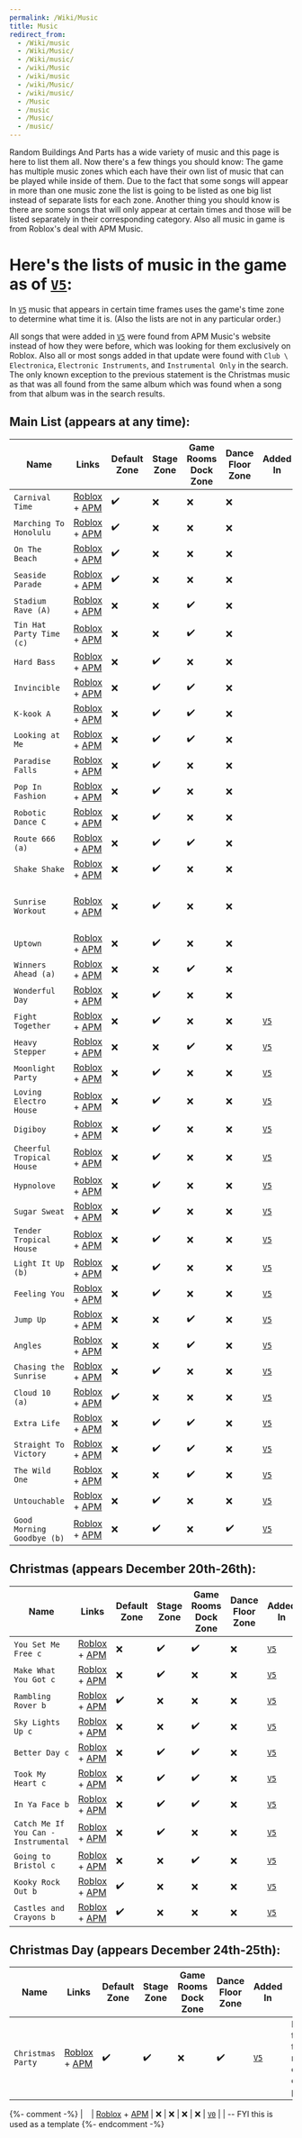 ```yaml
---
permalink: /Wiki/Music
title: Music
redirect_from:
  - /Wiki/music
  - /Wiki/Music/
  - /Wiki/music/
  - /wiki/Music
  - /wiki/music
  - /wiki/Music/
  - /wiki/music/
  - /Music
  - /music
  - /Music/
  - /music/
---
```


Random Buildings And Parts has a wide variety of music and this page is here to list them all. Now there's a few things you should know: The game has multiple music zones which each have their own list of music that can be played while inside of them. Due to the fact that some songs will appear in more than one music zone the list is going to be listed as one big list instead of separate lists for each zone. Another thing you should know is there are some songs that will only appear at certain times and those will be listed separately in their corresponding category. Also all music in game is from Roblox's deal with APM Music.

# Here's the lists of music in the game as of [`V5`](/RBAP-Wiki/Posts/Update-Log/5-0-0):

In [`V5`](/RBAP-Wiki/Posts/Update-Log/5-0-0) music that appears in certain time frames uses the game's time zone to determine what time it is. (Also the lists are not in any particular order.)

All songs that were added in [`V5`](/RBAP-Wiki/Posts/Update-Log/5-0-0) were found from APM Music's website instead of how they were before, which was looking for them exclusively on Roblox. Also all or most songs added in that update were found with `Club \ Electronica`, `Electronic Instruments`, and `Instrumental Only` in the search. The only known exception to the previous statement is the Christmas music as that was all found from the same album which was found when a song from that album was in the search results.

## Main List (appears at any time):

| Name | Links | Default Zone | Stage Zone | Game Rooms Dock Zone | Dance Floor Zone | Added In | Other Notes |
|-|-|-|-|-|-|-|-|
| `Carnival Time`						| [Roblox](https://www.roblox.com/library/1848366912) + [APM](https://www.apmmusic.com/albums/TIM_TIMLP_1034/TIM_TIMLP_1034_00501)			| ✔️ | ❌ | ❌ | ❌ | 											|  |
| `Marching To Honolulu`				| [Roblox](https://www.roblox.com/library/1845891274) + [APM](https://www.apmmusic.com/albums/SON_SAS_0050/SON_SAS_0050_02201)				| ✔️ | ❌ | ❌ | ❌ | 											|  |
| `On The Beach`						| [Roblox](https://www.roblox.com/library/1845891180) + [APM](https://www.apmmusic.com/albums/SON_SAS_0050/SON_SAS_0050_01801)				| ✔️ | ❌ | ❌ | ❌ | 											|  |
| `Seaside Parade`						| [Roblox](https://www.roblox.com/library/1848368912) + [APM](https://www.apmmusic.com/albums/TIM_TIMLP_1034/TIM_TIMLP_1034_00401)			| ✔️ | ❌ | ❌ | ❌ | 											|  |
| `Stadium Rave (A)`					| [Roblox](https://www.roblox.com/library/1846368080) + [APM](https://www.apmmusic.com/albums/SON_SCD_0309/SON_SCD_0309_01401)				| ❌ | ❌ | ✔️ | ❌ | 											|  |
| `Tin Hat Party Time (c)`				| [Roblox](https://www.roblox.com/library/1838076985) + [APM](https://www.apmmusic.com/albums/JMP_JMP_0053/JMP_JMP_0053_02001)				| ❌ | ❌ | ✔️ | ❌ | 											|  |
| `Hard Bass`							| [Roblox](https://www.roblox.com/library/1839247090) + [APM](https://www.apmmusic.com/albums/KOS_KOS_0194/KOS_KOS_0194_02301)				| ❌ | ✔️ | ❌ | ❌ | 											|  |
| `Invincible`							| [Roblox](https://www.roblox.com/library/1845426851) + [APM](https://www.apmmusic.com/albums/SOHO_SOHO_0191/SOHO_SOHO_0191_01801)			| ❌ | ✔️ | ✔️ | ❌ | 											|  |
| `K-kook A`							| [Roblox](https://www.roblox.com/library/1847515957) + [APM](https://www.apmmusic.com/albums/SON_SCDV_0335/SON_SCDV_0335_02301)			| ❌ | ✔️ | ✔️ | ❌ | 											|  |
| `Looking at Me`						| [Roblox](https://www.roblox.com/library/1837350830) + [APM](https://www.apmmusic.com/albums/CEZ_GMT_8042/CEZ_GMT_8042_00801)				| ❌ | ✔️ | ✔️ | ❌ | 											|  |
| `Paradise Falls`						| [Roblox](https://www.roblox.com/library/1837879082) + [APM](https://www.apmmusic.com/albums/HARD_HARD_0032/HARD_HARD_0032_05501)			| ❌ | ✔️ | ❌ | ❌ | 											|  |
| `Pop In Fashion`						| [Roblox](https://www.roblox.com/library/1848347365) + [APM](https://www.apmmusic.com/albums/TIM_TIM_0028/TIM_TIM_0028_01801)				| ❌ | ✔️ | ❌ | ❌ | 											|  |
| `Robotic Dance C`						| [Roblox](https://www.roblox.com/library/1847853099) + [APM](https://www.apmmusic.com/albums/SON_SCDV_0724/SON_SCDV_0724_00701)			| ❌ | ✔️ | ❌ | ❌ | 											|  |
| `Route 666 (a)`						| [Roblox](https://www.roblox.com/library/1837711893) + [APM](https://www.apmmusic.com/albums/DED_DED_0147/DED_DED_0147_00601)				| ❌ | ✔️ | ✔️ | ❌ | 											|  |
| `Shake Shake`							| [Roblox](https://www.roblox.com/library/1841590316) + [APM](https://www.apmmusic.com/albums/KPM_KPM_0851/KPM_KPM_0851_01801)				| ❌ | ✔️ | ❌ | ❌ | 											|  |
| `Sunrise Workout`						| [Roblox](https://www.roblox.com/library/1837324500) + [APM](https://www.apmmusic.com/albums/CEZ_CEZ_4324/CEZ_CEZ_4324_00501)				| ❌ | ✔️ | ❌ | ❌ | 											| Appears in the intro as well. |
| `Uptown`								| [Roblox](https://www.roblox.com/library/1845554017) + [APM](https://www.apmmusic.com/albums/SON_AFRO_0135/SON_AFRO_0135_01001)			| ❌ | ✔️ | ❌ | ❌ | 											|  |
| `Winners Ahead (a)`					| [Roblox](https://www.roblox.com/library/1848366549) + [APM](https://www.apmmusic.com/albums/TIM_TIMLP_1053/TIM_TIMLP_1053_00101)			| ❌ | ❌ | ✔️ | ❌ | 											|  |
| `Wonderful Day`						| [Roblox](https://www.roblox.com/library/1843397729) + [APM](https://www.apmmusic.com/albums/MYMA_JUST_0136/MYMA_JUST_0136_03601)			| ❌ | ✔️ | ❌ | ❌ | 											|  |
| `Fight Together`						| [Roblox](https://www.roblox.com/library/1843324336) + [APM](https://www.apmmusic.com/albums/MYMA_JUST_0097/MYMA_JUST_0097_01401)			| ❌ | ✔️ | ❌ | ❌ | [`V5`](/RBAP-Wiki/Posts/Update-Log/5-0-0)	|  |
| `Heavy Stepper`						| [Roblox](https://www.roblox.com/library/1841675430) + [APM](https://www.apmmusic.com/albums/KPM_KPM_0877/KPM_KPM_0877_01501)				| ❌ | ❌ | ✔️ | ❌ | [`V5`](/RBAP-Wiki/Posts/Update-Log/5-0-0)	|  |
| `Moonlight Party`						| [Roblox](https://www.roblox.com/library/1843367152) + [APM](https://www.apmmusic.com/albums/MYMA_JUST_0075/MYMA_JUST_0075_00601)			| ❌ | ✔️ | ❌ | ❌ | [`V5`](/RBAP-Wiki/Posts/Update-Log/5-0-0)	|  |
| `Loving Electro House`				| [Roblox](https://www.roblox.com/library/1836160816) + [APM](https://www.apmmusic.com/albums/AXS_AXS_2438/AXS_AXS_2438_01901)				| ❌ | ✔️ | ❌ | ❌ | [`V5`](/RBAP-Wiki/Posts/Update-Log/5-0-0)	|  |
| `Digiboy`								| [Roblox](https://www.roblox.com/library/1841675326) + [APM](https://www.apmmusic.com/albums/KPM_KPM_0877/KPM_KPM_0877_01101)				| ❌ | ✔️ | ❌ | ❌ | [`V5`](/RBAP-Wiki/Posts/Update-Log/5-0-0)	|  |
| `Cheerful Tropical House`				| [Roblox](https://www.roblox.com/library/1836105254) + [APM](https://www.apmmusic.com/albums/AXS_AXS_2406/AXS_AXS_2406_00601)				| ❌ | ✔️ | ❌ | ❌ | [`V5`](/RBAP-Wiki/Posts/Update-Log/5-0-0)	|  |
| `Hypnolove`							| [Roblox](https://www.roblox.com/library/1837663800) + [APM](https://www.apmmusic.com/albums/DED_DED_0104/DED_DED_0104_00801)				| ❌ | ✔️ | ❌ | ❌ | [`V5`](/RBAP-Wiki/Posts/Update-Log/5-0-0)	|  |
| `Sugar Sweat`							| [Roblox](https://www.roblox.com/library/1841589673) + [APM](https://www.apmmusic.com/albums/KPM_KPM_0851/KPM_KPM_0851_00201)				| ❌ | ✔️ | ❌ | ❌ | [`V5`](/RBAP-Wiki/Posts/Update-Log/5-0-0)	|  |
| `Tender Tropical House`				| [Roblox](https://www.roblox.com/library/1836105293) + [APM](https://www.apmmusic.com/albums/AXS_AXS_2406/AXS_AXS_2406_00801)				| ❌ | ✔️ | ❌ | ❌ | [`V5`](/RBAP-Wiki/Posts/Update-Log/5-0-0)	|  |
| `Light It Up (b)`						| [Roblox](https://www.roblox.com/library/1837999739) + [APM](https://www.apmmusic.com/albums/JGM_JGM_0023/JGM_JGM_0023_06201)				| ❌ | ✔️ | ❌ | ❌ | [`V5`](/RBAP-Wiki/Posts/Update-Log/5-0-0)	|  |
| `Feeling You`							| [Roblox](https://www.roblox.com/library/1837693079) + [APM](https://www.apmmusic.com/albums/DED_DED_0131/DED_DED_0131_00601)				| ❌ | ✔️ | ❌ | ❌ | [`V5`](/RBAP-Wiki/Posts/Update-Log/5-0-0)	|  |
| `Jump Up`								| [Roblox](https://www.roblox.com/library/1839940083) + [APM](https://www.apmmusic.com/albums/KPM_JM_0049/KPM_JM_0049_01401)				| ❌ | ❌ | ✔️ | ❌ | [`V5`](/RBAP-Wiki/Posts/Update-Log/5-0-0)	|  |
| `Angles`								| [Roblox](https://www.roblox.com/library/1841675486) + [APM](https://www.apmmusic.com/albums/KPM_KPM_0877/KPM_KPM_0877_01701)				| ❌ | ❌ | ✔️ | ❌ | [`V5`](/RBAP-Wiki/Posts/Update-Log/5-0-0)	|  |
| `Chasing the Sunrise`					| [Roblox](https://www.roblox.com/library/1837997983) + [APM](https://www.apmmusic.com/albums/JGM_JGM_0021/JGM_JGM_0021_00501)				| ❌ | ✔️ | ❌ | ❌ | [`V5`](/RBAP-Wiki/Posts/Update-Log/5-0-0)	|  |
| `Cloud 10 (a)`						| [Roblox](https://www.roblox.com/library/1840067026) + [APM](https://www.apmmusic.com/albums/KPM_JMOD_0004/KPM_JMOD_0004_00301)			| ✔️ | ❌ | ❌ | ❌ | [`V5`](/RBAP-Wiki/Posts/Update-Log/5-0-0)	|  |
| `Extra Life`							| [Roblox](https://www.roblox.com/library/1836002215) + [APM](https://www.apmmusic.com/albums/AXS_AXS_2350~3/AXS_AXS_2350~3_00501)			| ❌ | ✔️ | ✔️ | ❌ | [`V5`](/RBAP-Wiki/Posts/Update-Log/5-0-0)	|  |
| `Straight To Victory`					| [Roblox](https://www.roblox.com/library/1838659202) + [APM](https://www.apmmusic.com/albums/KAPT_KAPT_0066/KAPT_KAPT_0066_00101)			| ❌ | ✔️ | ✔️ | ❌ | [`V5`](/RBAP-Wiki/Posts/Update-Log/5-0-0)	|  |
| `The Wild One`						| [Roblox](https://www.roblox.com/library/1848269623) + [APM](https://www.apmmusic.com/albums/SPOTON_SPOTON_0003/SPOTON_SPOTON_0003_01301)	| ❌ | ❌ | ✔️ | ❌ | [`V5`](/RBAP-Wiki/Posts/Update-Log/5-0-0)	|  |
| `Untouchable`							| [Roblox](https://www.roblox.com/library/1837681287) + [APM](https://www.apmmusic.com/albums/DED_DED_0109/DED_DED_0109_01101)				| ❌ | ✔️ | ❌ | ❌ | [`V5`](/RBAP-Wiki/Posts/Update-Log/5-0-0)	|  |
| `Good Morning Goodbye (b)`			| [Roblox](https://www.roblox.com/library/1840058466) + [APM](https://www.apmmusic.com/albums/KPM_JM_0164/KPM_JM_0164_04901)				| ❌ | ✔️ | ❌ | ✔️ | [`V5`](/RBAP-Wiki/Posts/Update-Log/5-0-0)	|  |

## Christmas (appears December 20th-26th):

| Name | Links | Default Zone | Stage Zone | Game Rooms Dock Zone | Dance Floor Zone | Added In | Other Notes |
|-|-|-|-|-|-|-|-|
| `You Set Me Free c` 					| [Roblox](https://www.roblox.com/library/1841446105) + [APM](https://www.apmmusic.com/albums/KPM_KPM_0803/KPM_KPM_0803_01101)				| ❌ | ✔️ | ✔️ | ❌ | [`V5`](/RBAP-Wiki/Posts/Update-Log/5-0-0)	|  |
| `Make What You Got c` 				| [Roblox](https://www.roblox.com/library/1841445653) + [APM](https://www.apmmusic.com/albums/KPM_KPM_0803/KPM_KPM_0803_00101)				| ❌ | ✔️ | ❌ | ❌ | [`V5`](/RBAP-Wiki/Posts/Update-Log/5-0-0)	|  |
| `Rambling Rover b` 					| [Roblox](https://www.roblox.com/library/1841445791) + [APM](https://www.apmmusic.com/albums/KPM_KPM_0803/KPM_KPM_0803_00501)				| ✔️ | ❌ | ❌ | ❌ | [`V5`](/RBAP-Wiki/Posts/Update-Log/5-0-0)	|  |
| `Sky Lights Up c` 					| [Roblox](https://www.roblox.com/library/1841445882) + [APM](https://www.apmmusic.com/albums/KPM_KPM_0803/KPM_KPM_0803_00801)				| ❌ | ❌ | ✔️ | ❌ | [`V5`](/RBAP-Wiki/Posts/Update-Log/5-0-0)	|  |
| `Better Day c` 						| [Roblox](https://www.roblox.com/library/1841445990) + [APM](https://www.apmmusic.com/albums/KPM_KPM_0803/KPM_KPM_0803_00901)				| ❌ | ✔️ | ✔️ | ❌ | [`V5`](/RBAP-Wiki/Posts/Update-Log/5-0-0)	|  |
| `Took My Heart c` 					| [Roblox](https://www.roblox.com/library/1841445989) + [APM](https://www.apmmusic.com/albums/KPM_KPM_0803/KPM_KPM_0803_01001)				| ❌ | ✔️ | ✔️ | ❌ | [`V5`](/RBAP-Wiki/Posts/Update-Log/5-0-0)	|  |
| `In Ya Face b` 						| [Roblox](https://www.roblox.com/library/1841446197) + [APM](https://www.apmmusic.com/albums/KPM_KPM_0803/KPM_KPM_0803_01301)				| ❌ | ✔️ | ✔️ | ❌ | [`V5`](/RBAP-Wiki/Posts/Update-Log/5-0-0)	|  |
| `Catch Me If You Can - Instrumental` 	| [Roblox](https://www.roblox.com/library/1841446225) + [APM](https://www.apmmusic.com/albums/KPM_KPM_0803/KPM_KPM_0803_01401)				| ❌ | ✔️ | ❌ | ❌ | [`V5`](/RBAP-Wiki/Posts/Update-Log/5-0-0)	|  |
| `Going to Bristol c` 					| [Roblox](https://www.roblox.com/library/1841446286) + [APM](https://www.apmmusic.com/albums/KPM_KPM_0803/KPM_KPM_0803_01501)				| ❌ | ❌ | ✔️ | ❌ | [`V5`](/RBAP-Wiki/Posts/Update-Log/5-0-0)	|  |
| `Kooky Rock Out b` 					| [Roblox](https://www.roblox.com/library/1841446245) + [APM](https://www.apmmusic.com/albums/KPM_KPM_0803/KPM_KPM_0803_01601)				| ✔️ | ❌ | ❌ | ❌ | [`V5`](/RBAP-Wiki/Posts/Update-Log/5-0-0)	|  |
| `Castles and Crayons b`			 	| [Roblox](https://www.roblox.com/library/1841446397) + [APM](https://www.apmmusic.com/albums/KPM_KPM_0803/KPM_KPM_0803_01901)				| ✔️ | ❌ | ❌ | ❌ | [`V5`](/RBAP-Wiki/Posts/Update-Log/5-0-0)	|  |

## Christmas Day (appears December 24th-25th):

| Name | Links | Default Zone | Stage Zone | Game Rooms Dock Zone | Dance Floor Zone | Added In | Other Notes |
|-|-|-|-|-|-|-|-|
| `Christmas Party`						| [Roblox](https://www.roblox.com/library/1841446876) + [APM](https://www.apmmusic.com/albums/KPM_KPM_0803/KPM_KPM_0803_02901)				| ✔️ | ✔️ | ❌ | ✔️ | [`V5`](/RBAP-Wiki/Posts/Update-Log/5-0-0)	| Has triple the normal chance of playing. |

{%- comment -%} | ` ` | [Roblox](https://www.roblox.com/library/) + [APM]()	| ❌ | ❌ | ❌ | ❌ | [`V0`](/RBAP-Wiki/Posts/Update-Log/0-0-0)	|  | -- FYI this is used as a template {%- endcomment -%}